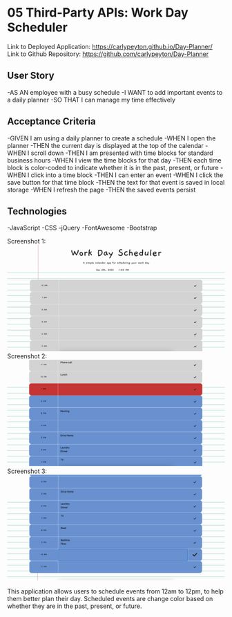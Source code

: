# 05 Third-Party APIs: Work Day Scheduler

Link to Deployed Application: https://carlypeyton.github.io/Day-Planner/
Link to Github Repository: https://github.com/carlypeyton/Day-Planner

## User Story

-AS AN employee with a busy schedule
-I WANT to add important events to a daily planner
-SO THAT I can manage my time effectively

## Acceptance Criteria
-GIVEN I am using a daily planner to create a schedule
-WHEN I open the planner
-THEN the current day is displayed at the top of the calendar
-WHEN I scroll down
-THEN I am presented with time blocks for standard business hours
-WHEN I view the time blocks for that day
-THEN each time block is color-coded to indicate whether it is in the past, present, or future
-WHEN I click into a time block
-THEN I can enter an event
-WHEN I click the save button for that time block
-THEN the text for that event is saved in local storage
-WHEN I refresh the page
-THEN the saved events persist

## Technologies
-JavaScript
-CSS
-jQuery
-FontAwesome
-Bootstrap

Screenshot 1:
<img src = "Screen Shot 2021-01-06 at 1.01.19 PM.png">
Screenshot 2:
<img src = "Screen Shot 2021-01-06 at 1.01.53 PM.png">
Screenshot 3:
<img src = "Screen Shot 2021-01-06 at 1.02.16 PM.png">

This application allows users to schedule events from 12am to 12pm, to help them better plan their day. Scheduled events are change color based on whether they are in the past, present, or future. 

